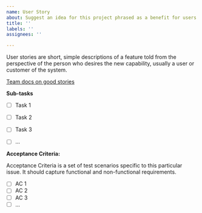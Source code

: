 ```yaml
---
name: User Story
about: Suggest an idea for this project phrased as a benefit for users
title: ''
labels: ''
assignees: ''

---
```


User stories are short, simple descriptions of a feature told from the perspective of the person who desires the new capability, usually a user or customer of the system.

[Team docs on good stories](https://www.notion.so/jetstack/Preflight-04f0a3174f1a4ecebb3ea3fd4b47197b#593e107cf2c64c3f8e8e6c3398be0490)


**Sub-tasks**
* [ ]  Task 1 
* [ ]  Task 2
* [ ]  Task 3
* [ ]  ...


**Acceptance Criteria:**

Acceptance Criteria is a set of test scenarios specific to this particular issue. It should capture functional and non-functional requirements.

- [ ] AC 1
- [ ] AC 2
- [ ] AC 3
- [ ] ...
